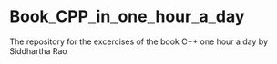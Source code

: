# Book_CPP_in_one_hour_a_day
The repository for the excercises of the book C++ one hour a day by Siddhartha Rao
